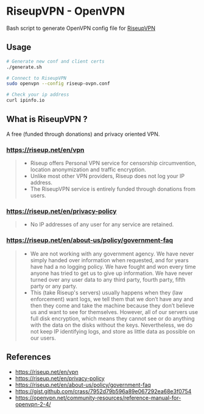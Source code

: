# RiseupVPN - OpenVPN

Bash script to generate OpenVPN config file for [RiseupVPN](https://riseup.net/en/vpn)

## Usage

```bash
# Generate new conf and client certs
./generate.sh

# Connect to RiseupVPN
sudo openvpn --config riseup-ovpn.conf

# Check your ip address
curl ipinfo.io
```

## What is RiseupVPN ?

A free (funded through donations) and privacy oriented VPN.

### <https://riseup.net/en/vpn>

> * Riseup offers Personal VPN service for censorship circumvention, location anonymization and traffic encryption.
> * Unlike most other VPN providers, Riseup does not log your IP address.
> * The RiseupVPN service is entirely funded through donations from users.

### <https://riseup.net/en/privacy-policy>

> * No IP addresses of any user for any service are retained.

### <https://riseup.net/en/about-us/policy/government-faq>

> * We are not working with any government agency. We have never simply handed over information when requested, and for years have had a no logging policy. We have fought and won every time anyone has tried to get us to give up information. We have never turned over any user data to any third party, fourth party, fifth party or any party.
> * This (take Riseup's servers) usually happens when they (law enforcement) want logs, we tell them that we don’t have any and then they come and take the machine because they don’t believe us and want to see for themselves. However, all of our servers use full disk encryption, which means they cannot see or do anything with the data on the disks without the keys. Nevertheless, we do not keep IP identifying logs, and store as little data as possible on our users.

## References

* <https://riseup.net/en/vpn>
* <https://riseup.net/en/privacy-policy>
* <https://riseup.net/en/about-us/policy/government-faq>
* <https://gist.github.com/crass/7952d79b596a89e067292ea68e3f0754>
* <https://openvpn.net/community-resources/reference-manual-for-openvpn-2-4/>
